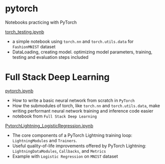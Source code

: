 # pytorch

Notebooks practicing with PyTorch

[torch_testing.ipynb](torch_testing.ipynb)
- a simple notebook using `torch.nn` and `torch.utils.data` for `FashionMNIST` dataset
- DataLoading, creating model. optimizing model parameters, training, testing and evaluation steps included

# Full Stack Deep Learning

[pytorch.ipynb](pytorch.ipynb) 
- How to write a basic neural network from scratch in `PyTorch`
- How the submodules of torch, like `torch.nn` and `torch.utils.data`, make writing performant neural network training and inference code easier
- notebook from `Full Stack Deep Learning`

[PytorchLightning_LogisticRegression.ipynb](PytorchLightning_LogisticRegression.ipynb)
- The core components of a PyTorch Lightning training loop: `LightningModules` and `Trainers`.
- Useful quality-of-life improvements offered by PyTorch Lightning: `LightningDataModules`, `Callbacks`, and `Metrics`
- Example with `Logistic Regression` on `MNIST` dataset

